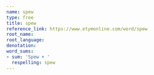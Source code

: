 ```yaml
---
name: spew
type: free
title: spew
reference_link: https://www.etymonline.com/word/spew
root_name: 
root_language: 
denotation: 
word_sums:
- sum: 'Spew + '
  respelling: spew
---
```

